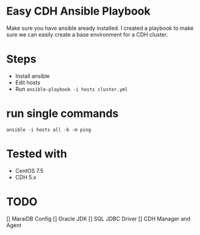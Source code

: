# Easy CDH Ansible Playbook

Make sure you have ansible aready installed. I created a playbook to make sure we can easily create a base environment for a CDH cluster.

# Steps
- Install ansible
- Edit hosts
- Run `ansible-playbook -i hosts cluster.yml`

 
# run single commands

```
ansible -i hosts all -b -m ping
```

# Tested with

- CentOS 7.5
- CDH 5.x


# TODO
[] MaraiDB Config
[] Oracle JDK
[] SQL JDBC Driver
[] CDH Manager and Agent
